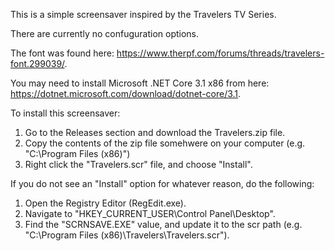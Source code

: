 This is a simple screensaver inspired by the Travelers TV Series.

There are currently no confuguration options.

The font was found here:  https://www.therpf.com/forums/threads/travelers-font.299039/.

You may need to install Microsoft .NET Core 3.1 x86 from here:  https://dotnet.microsoft.com/download/dotnet-core/3.1.

To install this screensaver:

1) Go to the Releases section and download the Travelers.zip file.
2) Copy the contents of the zip file somehwere on your computer (e.g. "C:\Program Files (x86)")
3) Right click the "Travelers.scr" file, and choose "Install".

If you do not see an "Install" option for whatever reason, do the following:

1) Open the Registry Editor (RegEdit.exe).
2) Navigate to "HKEY_CURRENT_USER\Control Panel\Desktop".
3) Find the "SCRNSAVE.EXE" value, and update it to the scr path (e.g. "C:\Program Files (x86)\Travelers\Travelers.scr").
